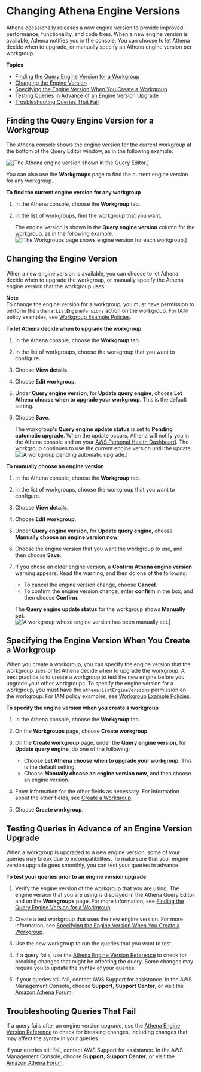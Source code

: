 # Changing Athena Engine Versions<a name="engine-versions-changing"></a>

Athena occasionally releases a new engine version to provide improved performance, functionality, and code fixes\. When a new engine version is available, Athena notifies you in the console\. You can choose to let Athena decide when to upgrade, or manually specify an Athena engine version per workgroup\.

**Topics**
+ [Finding the Query Engine Version for a Workgroup](#engine-versions-changing-finding-the-query-engine-version-for-a-workgroup)
+ [Changing the Engine Version](#engine-versions-changing-changing-the-engine-version)
+ [Specifying the Engine Version When You Create a Workgroup](#engine-versions-changing-specifying-the-engine-version-when-you-create-a-workgroup)
+ [Testing Queries in Advance of an Engine Version Upgrade](#engine-versions-testing)
+ [Troubleshooting Queries That Fail](#engine-versions-troubleshooting)

## Finding the Query Engine Version for a Workgroup<a name="engine-versions-changing-finding-the-query-engine-version-for-a-workgroup"></a>

The Athena console shows the engine version for the current workgroup at the bottom of the Query Editor window, as in the following example:

![\[The Athena engine version shown in the Query Editor.\]](http://docs.aws.amazon.com/athena/latest/ug/images/engine-versions-changing-1.png)

You can also use the **Workgroups** page to find the current engine version for any workgroup\.

**To find the current engine version for any workgroup**

1. In the Athena console, choose the **Workgroup** tab\.

1. In the list of workgroups, find the workgroup that you want\.

   The engine version is shown in the **Query engine version** column for the workgroup, as in the following example\.  
![\[The Workgroups page shows engine version for each workgroup.\]](http://docs.aws.amazon.com/athena/latest/ug/images/engine-versions-changing-2.png)

## Changing the Engine Version<a name="engine-versions-changing-changing-the-engine-version"></a>

When a new engine version is available, you can choose to let Athena decide when to upgrade the workgroup, or manually specify the Athena engine version that the workgroup uses\.

**Note**  
To change the engine version for a workgroup, you must have permission to perform the `athena:ListEngineVersions` action on the workgroup\. For IAM policy examples, see [Workgroup Example Policies](example-policies-workgroup.md)\. 

**To let Athena decide when to upgrade the workgroup**

1. In the Athena console, choose the **Workgroup** tab\.

1. In the list of workgroups, choose the workgroup that you want to configure\.

1. Choose **View details**\.

1. Choose **Edit workgroup**\.

1. Under **Query engine version**, for **Update query engine**, choose **Let Athena choose when to upgrade your workgroup**\. This is the default setting\.

1. Choose **Save**\.

   The workgroup's **Query engine update status** is set to **Pending automatic upgrade**\. When the update occurs, Athena will notify you in the Athena console and on your [AWS Personal Health Dashboard](https://aws.amazon.com/premiumsupport/technology/personal-health-dashboard/)\. The workgroup continues to use the current engine version until the update\.  
![\[A workgroup pending automatic upgrade.\]](http://docs.aws.amazon.com/athena/latest/ug/images/engine-versions-changing-3.png)

**To manually choose an engine version**

1. In the Athena console, choose the **Workgroup** tab\.

1. In the list of workgroups, choose the workgroup that you want to configure\.

1. Choose **View details**\.

1. Choose **Edit workgroup**\.

1. Under **Query engine version**, for **Update query engine**, choose **Manually choose an engine version now**\.

1. Choose the engine version that you want the workgroup to use, and then choose **Save**\.

1. If you chose an older engine version, a **Confirm Athena engine version** warning appears\. Read the warning, and then do one of the following:
   + To cancel the engine version change, choose **Cancel**\.
   + To confirm the engine version change, enter **confirm** in the box, and then choose **Confirm**\.

   The **Query engine update status** for the workgroup shows **Manually set**\.  
![\[A workgroup whose engine version has been manually set.\]](http://docs.aws.amazon.com/athena/latest/ug/images/engine-versions-changing-4.png)

## Specifying the Engine Version When You Create a Workgroup<a name="engine-versions-changing-specifying-the-engine-version-when-you-create-a-workgroup"></a>

When you create a workgroup, you can specify the engine version that the workgroup uses or let Athena decide when to upgrade the workgroup\. A best practice is to create a workgroup to test the new engine before you upgrade your other workgroups\. To specify the engine version for a workgroup, you must have the `athena:ListEngineVersions` permission on the workgroup\. For IAM policy examples, see [Workgroup Example Policies](example-policies-workgroup.md)\.

**To specify the engine version when you create a workgroup**

1. In the Athena console, choose the **Workgroup** tab\.

1. On the **Workgroups** page, choose **Create workgroup**\.

1. On the **Create workgroup** page, under the **Query engine version**, for **Update query engine**, do one of the following:
   + Choose **Let Athena choose when to upgrade your workgroup**\. This is the default setting\.
   + Choose **Manually choose an engine version now**, and then choose an engine version\.

1. Enter information for the other fields as necessary\. For information about the other fields, see [Create a Workgroup](workgroups-create-update-delete.md#creating-workgroups)\.

1. Choose **Create workgroup**\.

## Testing Queries in Advance of an Engine Version Upgrade<a name="engine-versions-testing"></a>

When a workgroup is upgraded to a new engine version, some of your queries may break due to incompatibilities\. To make sure that your engine version upgrade goes smoothly, you can test your queries in advance\.

**To test your queries prior to an engine version upgrade**

1. Verify the engine version of the workgroup that you are using\. The engine version that you are using is displayed in the Athena Query Editor and on the **Workgroups** page\. For more information, see [Finding the Query Engine Version for a Workgroup](#engine-versions-changing-finding-the-query-engine-version-for-a-workgroup)\.

1. Create a test workgroup that uses the new engine version\. For more information, see [Specifying the Engine Version When You Create a Workgroup](#engine-versions-changing-specifying-the-engine-version-when-you-create-a-workgroup)\.

1. Use the new workgroup to run the queries that you want to test\.

1. If a query fails, use the [Athena Engine Version Reference](engine-versions-reference.md) to check for breaking changes that might be affecting the query\. Some changes may require you to update the syntax of your queries\.

1. If your queries still fail, contact AWS Support for assistance\. In the AWS Management Console, choose **Support**, **Support Center**, or visit the [Amazon Athena Forum](https://forums.aws.amazon.com/forum.jspa?forumID=242)\.

## Troubleshooting Queries That Fail<a name="engine-versions-troubleshooting"></a>

If a query fails after an engine version upgrade, use the [Athena Engine Version Reference](engine-versions-reference.md) to check for breaking changes, including changes that may affect the syntax in your queries\.

If your queries still fail, contact AWS Support for assistance\. In the AWS Management Console, choose **Support**, **Support Center**, or visit the [Amazon Athena Forum](https://forums.aws.amazon.com/forum.jspa?forumID=242)\.